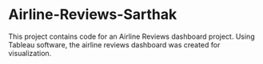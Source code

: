 # Airline-Reviews-Sarthak

This project contains code for an Airline Reviews dashboard project.  Using Tableau software, the airline reviews dashboard was created for visualization.
